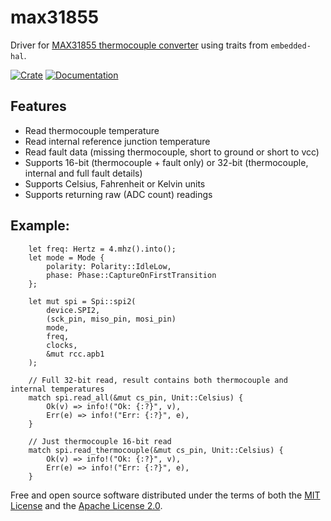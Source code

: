 # max31855

Driver for [MAX31855 thermocouple converter](https://www.analog.com/en/products/max31855.html) using traits from `embedded-hal`.

[![Crate](https://img.shields.io/crates/v/max31855.svg)](https://crates.io/crates/max31855)
[![Documentation](https://docs.rs/max31855/badge.svg)](https://docs.rs/max31855)

## Features
* Read thermocouple temperature
* Read internal reference junction temperature
* Read fault data (missing thermocouple, short to ground or short to vcc)
* Supports 16-bit (thermocouple + fault only) or 32-bit (thermocouple, internal and full fault details)
* Supports Celsius, Fahrenheit or Kelvin units
* Supports returning raw (ADC count) readings

## Example:
```
    let freq: Hertz = 4.mhz().into();
    let mode = Mode {
        polarity: Polarity::IdleLow,
        phase: Phase::CaptureOnFirstTransition
    };

    let mut spi = Spi::spi2(
        device.SPI2,
        (sck_pin, miso_pin, mosi_pin)
        mode,
        freq,
        clocks,
        &mut rcc.apb1
    );

    // Full 32-bit read, result contains both thermocouple and internal temperatures
    match spi.read_all(&mut cs_pin, Unit::Celsius) {
        Ok(v) => info!("Ok: {:?}", v),
        Err(e) => info!("Err: {:?}", e),
    }

    // Just thermocouple 16-bit read
    match spi.read_thermocouple(&mut cs_pin, Unit::Celsius) {
        Ok(v) => info!("Ok: {:?}", v),
        Err(e) => info!("Err: {:?}", e),
    }
```

Free and open source software distributed under the terms of both the [MIT License][lm] and the [Apache License 2.0][la].

[lm]: LICENSE-MIT
[la]: LICENSE-APACHE
